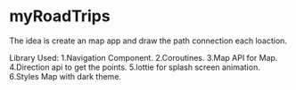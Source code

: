 # myRoadTrips

The idea is create an map app and draw the path connection each loaction.

Library Used:
  1.Navigation Component.
  2.Coroutines.
  3.Map API for Map.
  4.Direction api to get the points.
  5.lottie for splash screen animation.
  6.Styles Map with dark theme.
